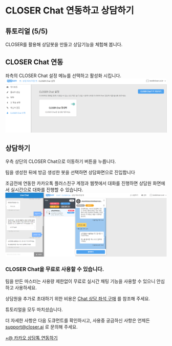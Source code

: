 # CLOSER Chat 연동하고 상담하기

## 튜토리얼 \(5/5\)

CLOSER를 활용해 상담봇을 만들고 상담기능을 체험해 봅니다.

## CLOSER Chat 연동

좌측의 CLOSER Chat 설정 메뉴를 선택하고 활성화 시킵니다.![](../../.gitbook/assets/builder_chat_integration.png)

## 상담하기

우측 상단의 CLOSER Chat으로 이동하기 버튼을 누릅니다.

팀을 생성한 뒤에 방금 생성한 봇을 선택하면 상담화면으로 진입합니다

조금전에 연동한 카카오톡 플러스친구 계정과 웹챗에서 대화를 진행하면 상담원 화면에서 실시간으로 대화를 진행할 수 있습니다.![](../../.gitbook/assets/builder_chat_testing.png)

### CLOSER Chat을 무료로 사용할 수 있습니다.

팀을 만든 마스터는 사용량 제한없이 무료로 실시간 채팅 기능을 사용할 수 있으니 안심하고 사용하세요.

상담원을 추가로 초대하기 위한 비용은 [Chat 상담 좌석 구매](../../platform/acb0-c81c/c0c1-b2f4-c88c-c11d-ad6c-b9e4.md) 를 참조해 주세요.

튜토리얼을 모두 마치셨습니다.

더 자세한 사항은 다음 도큐먼트를 확인하시고, 사용중 궁금하신 사항은 언제든 support@closer.ai 로 문의해 주세요.

[+@ 카카오 상담톡 연동하기](ce74-ce74-c624-c0c1-b2f4-d1a1-c5f0-b3d9.md)

